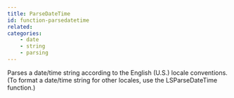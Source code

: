 ```yaml
---
title: ParseDateTime
id: function-parsedatetime
related:
categories:
    - date
    - string
    - parsing
---
```


Parses a date/time string according to the English (U.S.) locale conventions. (To format a date/time string for other locales, use the LSParseDateTime function.)